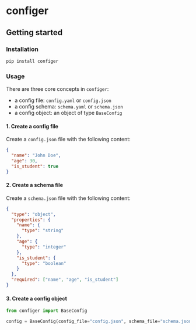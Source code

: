 # configer

## Getting started 

### Installation

```bash
pip install configer
```

### Usage

There are three core concepts in `configer`:
- a config file: `config.yaml` or `config.json`
- a config schema: `schema.yaml` or `schema.json`
- a config object: an object of type `BaseConfig`

#### 1. Create a config file

Create a `config.json` file with the following content:

```json
{
  "name": "John Doe",
  "age": 30,
  "is_student": true
}
```

#### 2. Create a schema file

Create a `schema.json` file with the following content:

```json
{
  "type": "object",
  "properties": {
    "name": {
      "type": "string"
    },
    "age": {
      "type": "integer"
    },
    "is_student": {
      "type": "boolean"
    }
  },
  "required": ["name", "age", "is_student"]
}
```

#### 3. Create a config object

```python
from configer import BaseConfig

config = BaseConfig(config_file="config.json", schema_file="schema.json")
```

